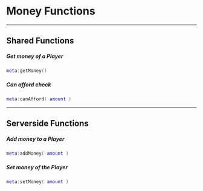 # Money Functions

------------

## Shared Functions

##### Get money of a Player

```lua
meta:getMoney()
```

##### Can afford check

```lua
meta:canAfford( amount )
```

------------

## Serverside Functions

##### Add money to a Player

```lua
meta:addMoney( amount )
```

##### Set money of the Player

```lua
meta:setMoney( amount )
```